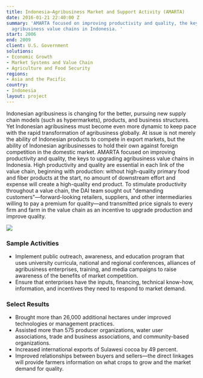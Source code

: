 ```yaml
---
title: Indonesia—Agribusiness Market and Support Activity (AMARTA)
date: 2016-01-21 22:40:00 Z
summary: 'AMARTA focused on improving productivity and quality, the keys to upgrading
  agribusiness value chains in Indonesia. '
start: 2006
end: 2009
client: U.S. Government
solutions:
- Economic Growth
- Market Systems and Value Chain
- Agriculture and Food Security
regions:
- Asia and the Pacific
country:
- Indonesia
layout: project
---
```


Indonesian agribusiness is changing for the better, pursuing new supply chain models (such as hypermarkets), products, and business structures. Yet Indonesian agribusiness must become even more dynamic to keep pace with the rapid transformation of agribusiness globally. At issue is not merely the ability of Indonesian products to compete in export markets, but the ability of Indonesian agribusinesses to hold their own against foreign competition in the domestic market. AMARTA focused on improving productivity and quality, the keys to upgrading agribusiness value chains in Indonesia. High productivity and quality are essential in each link of the value chain, beginning with production: without high-quality primary food and fiber products at the start, no amount of downstream effort and expense will create a high-quality end product. To stimulate productivity throughout a value chain, the DAI team sought out "demanding customers"—forward-looking retailers, suppliers, and other intermediaries willing to pay a premium for quality—and transmitted price signals to every firm and farm in the value chain as an incentive to upgrade production and improve quality.

![][1]

### Sample Activities

* Implement public outreach, awareness, and education program that uses university curricula, national and regional conferences, alliances of agribusiness enterprises, training, and media campaigns to raise awareness of the benefits of market competition.
* Ensure that enterprises have the inputs, financing, technical know-how, information, and incentives they need to respond to market demand.

### Select Results

* Brought more than 26,000 additional hectares under improved technologies or management practices.
* Assisted more than 575 producer organizations, water user associations, trade and business associations, and community-based organizations.
* Increased international exports of Sulawesi cocoa by 49 percent.
* Improved relationships between buyers and sellers—the direct linkages will provide farmers information on what crops to grow and the market demand for quality.

[1]: https://assetify-dai.com/projects/AMARATA.jpg
